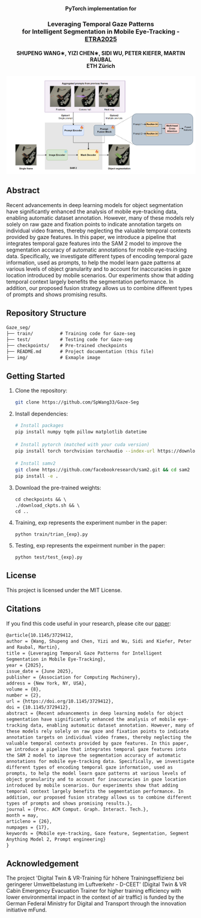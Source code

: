 <h4 align="center">
  PyTorch implementation for
</h4>

<h3 align="center">
Leveraging Temporal Gaze Patterns  <br> for Intelligent Segmentation in Mobile Eye-Tracking - <a href="https://etra.acm.org/2025/">ETRA2025</a>
</h3>
<h4 align="center">
SHUPENG WANG∗, YIZI CHEN∗, SIDI WU, PETER KIEFER, MARTIN RAUBAL <br>
ETH Zürich
</h4>

<p align="center">
<img src="img/pipeline.png" width="800"/>
</p>

## Abstract
Recent advancements in deep learning models for object segmentation have significantly enhanced the analysis of mobile eye-tracking data, enabling automatic dataset annotation. However, many of these models rely solely on raw gaze and fixation points to indicate annotation targets on individual video frames, thereby neglecting the valuable temporal contexts provided by gaze features. In this paper, we introduce a pipeline that integrates temporal gaze features into the SAM 2 model to improve the segmentation accuracy of automatic annotations for mobile eye-tracking data. Specifically, we investigate different types of encoding temporal gaze information, used as prompts, to help the model learn gaze patterns at various levels of object granularity and to account for inaccuracies in gaze location introduced by mobile scenarios. Our experiments show that adding temporal context largely benefits the segmentation performance. In addition, our proposed fusion strategy allows us to combine different types of prompts and shows promising results.

## Repository Structure

```
Gaze_seg/
├── train/          # Training code for Gaze-seg
├── test/           # Testing code for Gaze-seg
├── checkpoints/    # Pre-trained checkpoints 
├── README.md       # Project documentation (this file)
├── img/            # Exmaple image
```

## Getting Started

1. Clone the repository:
    ```bash
    git clone https://github.com/SpWang33/Gaze-Seg
    ```
2. Install dependencies:
    ```bash
    # Install packages 
    pip install numpy tqdm pillow matplotlib datetime

    # Install pytorch (matched with your cuda version)
    pip install torch torchvision torchaudio --index-url https://download.pytorch.org/whl/cu118

    # Install samv2
    git clone https://github.com/facebookresearch/sam2.git && cd sam2
    pip install -e .

    ```
3. Download the pre-trained weights:
    ```
    cd checkpoints && \
    ./download_ckpts.sh && \
    cd ..
    ```

4. Training, exp represents the experiment number in the paper:
    ```
    python train/trian_{exp}.py
    ```

5. Testing, exp represents the expeirment number in the paper:
    ```
    python test/test_{exp}.py
    ```

## License

This project is licensed under the MIT License.

## Citations

If you find this code useful in your research, please cite our [paper](https://dl.acm.org/doi/pdf/10.1145/3729412):

```
@article{10.1145/3729412,
author = {Wang, Shupeng and Chen, Yizi and Wu, Sidi and Kiefer, Peter and Raubal, Martin},
title = {Leveraging Temporal Gaze Patterns for Intelligent Segmentation in Mobile Eye-Tracking},
year = {2025},
issue_date = {June 2025},
publisher = {Association for Computing Machinery},
address = {New York, NY, USA},
volume = {8},
number = {2},
url = {https://doi.org/10.1145/3729412},
doi = {10.1145/3729412},
abstract = {Recent advancements in deep learning models for object segmentation have significantly enhanced the analysis of mobile eye-tracking data, enabling automatic dataset annotation. However, many of these models rely solely on raw gaze and fixation points to indicate annotation targets on individual video frames, thereby neglecting the valuable temporal contexts provided by gaze features. In this paper, we introduce a pipeline that integrates temporal gaze features into the SAM 2 model to improve the segmentation accuracy of automatic annotations for mobile eye-tracking data. Specifically, we investigate different types of encoding temporal gaze information, used as prompts, to help the model learn gaze patterns at various levels of object granularity and to account for inaccuracies in gaze location introduced by mobile scenarios. Our experiments show that adding temporal context largely benefits the segmentation performance. In addition, our proposed fusion strategy allows us to combine different types of prompts and shows promising results.},
journal = {Proc. ACM Comput. Graph. Interact. Tech.},
month = may,
articleno = {26},
numpages = {17},
keywords = {Mobile eye-tracking, Gaze feature, Segmentation, Segment Anything Model 2, Prompt engineering}
}
```

## Acknowledgement
The project 'Digital Twin & VR-Training für höhere Trainingseffizienz bei geringerer Umweltbelastung im Luftverkehr - D-CEET' (Digital Twin & VR Cabin Emergency Evacuation Trainer for higher training efficiency with lower environmental impact in the context of air traffic) is funded by the German Federal Ministry for Digital and Transport through the innovation initiative mFund.